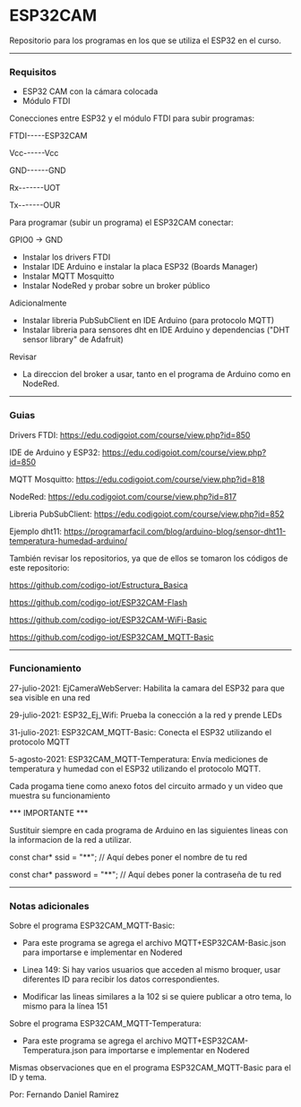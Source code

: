 # ESP32CAM

 Repositorio para los programas en los que se utiliza el ESP32 en el curso. 
 
----------------------------------------------------------------------------------------------------

### Requisitos

 - ESP32 CAM con la cámara colocada
 - Módulo FTDI

 Conecciones entre ESP32 y el módulo FTDI para subir programas:

 FTDI-----ESP32CAM

 Vcc------Vcc
 
 GND------GND
 
 Rx-------UOT
 
 Tx-------OUR
 
 Para programar (subir un programa) el ESP32CAM conectar:
 
 GPIO0 -> GND
 
 - Instalar los drivers FTDI
 - Instalar IDE Arduino e instalar la placa ESP32 (Boards Manager)
 - Instalar MQTT Mosquitto
 - Instalar NodeRed y probar sobre un broker público
 
Adicionalmente
 - Instalar libreria PubSubClient en IDE Arduino (para protocolo MQTT)
 - Instalar libreria para sensores dht en IDE Arduino y dependencias ("DHT sensor library" de Adafruit)
 
Revisar
 - La direccion del broker a usar, tanto en el programa de Arduino como en NodeRed. 

----------------------------------------------------------------------------------------------------

### Guias

Drivers FTDI: https://edu.codigoiot.com/course/view.php?id=850

IDE de Arduino y ESP32: https://edu.codigoiot.com/course/view.php?id=850

MQTT Mosquitto: https://edu.codigoiot.com/course/view.php?id=818

NodeRed: https://edu.codigoiot.com/course/view.php?id=817

Libreria PubSubClient: https://edu.codigoiot.com/course/view.php?id=852

Ejemplo dht11: https://programarfacil.com/blog/arduino-blog/sensor-dht11-temperatura-humedad-arduino/

También revisar los repositorios, ya que de ellos se tomaron los códigos de este repositorio: 

https://github.com/codigo-iot/Estructura_Basica

https://github.com/codigo-iot/ESP32CAM-Flash

https://github.com/codigo-iot/ESP32CAM-WiFi-Basic

https://github.com/codigo-iot/ESP32CAM_MQTT-Basic

----------------------------------------------------------------------------------------------------

### Funcionamiento

27-julio-2021: EjCameraWebServer: Habilita la camara del ESP32 para que sea visible en una red

29-julio-2021: ESP32_Ej_Wifi: Prueba la conección a la red y prende LEDs

31-julio-2021: ESP32CAM_MQTT-Basic: Conecta el ESP32 utilizando el protocolo MQTT

5-agosto-2021: ESP32CAM_MQTT-Temperatura: Envía mediciones de temperatura y humedad con el ESP32 utilizando el protocolo MQTT. 

Cada progama tiene como anexo fotos del circuito armado y un video que muestra su funcionamiento

*** IMPORTANTE ***

Sustituir siempre en cada programa de Arduino en las siguientes lineas con la informacion de la red a utilizar. 

const char* ssid = "**"; // Aquí debes poner el nombre de tu red

const char* password = "**"; // Aquí debes poner la contraseña de tu red

----------------------------------------------------------------------------------------------------

### Notas adicionales

Sobre el programa ESP32CAM_MQTT-Basic:

 - Para este programa se agrega el archivo MQTT+ESP32CAM-Basic.json para importarse e implementar en Nodered

 - Linea 149: Si hay varios usuarios que acceden al mismo broquer, usar diferentes ID para recibir los datos correspondientes.
 - Modificar las lineas similares a la 102 si se quiere publicar a otro tema, lo mismo para la línea 151

Sobre el programa ESP32CAM_MQTT-Temperatura:

 - Para este programa se agrega el archivo MQTT+ESP32CAM-Temperatura.json para importarse e implementar en Nodered

Mismas observaciones que en el programa ESP32CAM_MQTT-Basic para el ID y tema. 


Por: Fernando Daniel Ramirez
